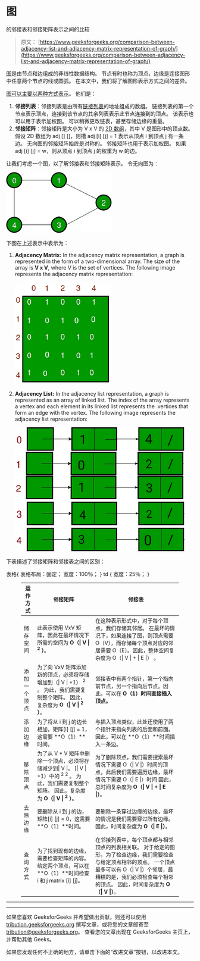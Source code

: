 # 图

的邻接表和邻接矩阵表示之间的比较

> 原文： [https://www.geeksforgeeks.org/comparison-between-adjacency-list-and-adjacency-matrix-representation-of-graph/](https://www.geeksforgeeks.org/comparison-between-adjacency-list-and-adjacency-matrix-representation-of-graph/)

[图](https://www.geeksforgeeks.org/graph-data-structure-and-algorithms/)是由节点和边组成的非线性数据结构。 节点有时也称为顶点，边缘是连接图形中任意两个节点的线或圆弧。 在本文中，我们将了解图形表示方式之间的差异。

[图可以主要以两种方式表示](https://www.geeksforgeeks.org/graph-and-its-representations/)。 他们是：

1.  **邻接列表**：邻接列表是由所有[链接列表](https://www.geeksforgeeks.org/data-structures/linked-list/)的地址组成的数组。 链接列表的第一个节点表示顶点，连接到该节点的其余列表表示此节点连接到的顶点。 该表示也可以用于表示加权图。 可以稍微更改链表，甚至存储边缘的重量。
2.  **邻接矩阵**：邻接矩阵是大小为 V x V 的 [2D 数组](https://www.geeksforgeeks.org/multidimensional-arrays-in-java/)，其中 V 是图形中的顶点数。 假设 2D 数组为 adj [] []，则槽 adj [i] [j] = 1 表示从顶点 i 到顶点 j 有一条边。 无向图的邻接矩阵始终是对称的。 邻接矩阵也用于表示加权图。 如果 adj [i] [j] = w，则从顶点 i 到顶点 j 的权重为 w 的边。

让我们考虑一个图，以了解邻接表和邻接矩阵表示。 令无向图为：

[![](img/440058fb2066846217824b6d456cbd4e.png)](https://media.geeksforgeeks.org/wp-content/uploads/20200609203724/graph.png)

下图在上述表示中表示为：

1.  **Adjacency Matrix:** In the adjacency matrix representation, a graph is represented in the form of a two-dimensional array. The size of the array is **V x V**, where V is the set of vertices. The following image represents the adjacency matrix representation:

    [![](img/c860527743242678c3e3622380e435d9.png)](https://media.geeksforgeeks.org/wp-content/uploads/20200609204115/matrix.png)

2.  **Adjacency List:** In the adjacency list representation, a graph is represented as an array of linked list. The index of the array represents a vertex and each element in its linked list represents the  vertices that form an edge with the vertex. The following image represents the adjacency list representation:

    [![](img/7f14815b98fbc1398b5f60906f87838b.png)](https://media.geeksforgeeks.org/wp-content/uploads/20200609204414/linklist.png)

下表描述了邻接矩阵和邻接表之间的区别：

表格{
表格布局：固定；
宽度：100％；
}
td {
宽度：25％；
}

<figure class="table">

| 运作方式 | 邻接矩阵 | 邻接表 |
| --- | --- | --- |
| 储存空间 | 此表示使用 VxV 矩阵，因此在最坏情况下所需的空间为 **O（&#124; V &#124; <sup>2</sup> ）**。 | 在这种表示形式中，对于每个顶点，我们存储其邻居。 在最坏的情况下，如果连接了图，则顶点需要 O（V），而存储每个顶点对应的邻居需要 O（E）。因此，整体空间复杂度为 O（&#124; V &#124; + &#124; E &#124;） 。 |
| 添加一个顶点 | 为了向 VxV 矩阵添加新的顶点，必须将存储增加到（&#124; V &#124; +1） <sup>2</sup> 。 为此，我们需要复制整个矩阵。 因此，复杂度为 **O（&#124; V &#124; <sup>2</sup> ）**。 | 邻接表中有两个指针，第一个指向前节点，另一个指向后节点。因此，可以在 **O（1）时间直接插入顶点。** |
| 添加边缘 | 为了将从 i 到 j 的边长相加，矩阵[i] [j] = 1，这需要 **O（1）**时间。 | 与插入顶点类似，此处还使用了两个指针来指向列表的后面和前面。 因此，可以在 **O（1）**时间插入一条边。 |
| 移除顶点 | 为了从 V * V 矩阵中删除一个顶点，必须将存储减少到&#124; V &#124;。 [&#124; V &#124; +1）中的 <sup>2</sup> <sup>2</sup> 。 为此，我们需要复制整个矩阵。 因此，复杂度为 **O（&#124; V &#124; <sup>2</sup> ）**。 | 为了删除顶点，我们需要搜索最坏情况下需要 O（&#124; V &#124;）时间的顶点，此后我们需要遍历边缘，最坏情况下需要 O（&#124; E &#124;）时间 因此，总时间复杂度为 **O（&#124; V &#124; + &#124; E &#124;）**。 |
| 去除边缘 | 要删除从 i 到 j 的边，矩阵[i] [j] = 0，这需要 **O（1）**时间。 | 要删除一条穿过边缘的边缘，最坏的情况是我们需要穿过所有边缘。因此，时间复杂度为 **O（&#124; E &#124;）**。 |
| 查询方式 | 为了找到现有的边缘，需要检查矩阵的内容。 给定两个顶点，可以在 **O（1）**时间检查 i 和 j matrix [i] [j]。 | 在邻接列表中，每个顶点都与相邻顶点的列表相关联。 对于给定的图形，为了检查边缘，我们需要检查与给定顶点相邻的顶点。 一个顶点最多可以有 O（&#124; V &#124;）个邻居，最糟糕的是，我们必须检查每个相邻的顶点。 因此，时间复杂度为 **O（&#124; V &#124;）**。 |

</figure>



* * *

* * *

如果您喜欢 GeeksforGeeks 并希望做出贡献，则还可以使用 [tribution.geeksforgeeks.org](https://contribute.geeksforgeeks.org/) 撰写文章，或将您的文章邮寄至 tribution@geeksforgeeks.org。 查看您的文章出现在 GeeksforGeeks 主页上，并帮助其他 Geeks。

如果您发现任何不正确的地方，请单击下面的“改进文章”按钮，以改进本文。
